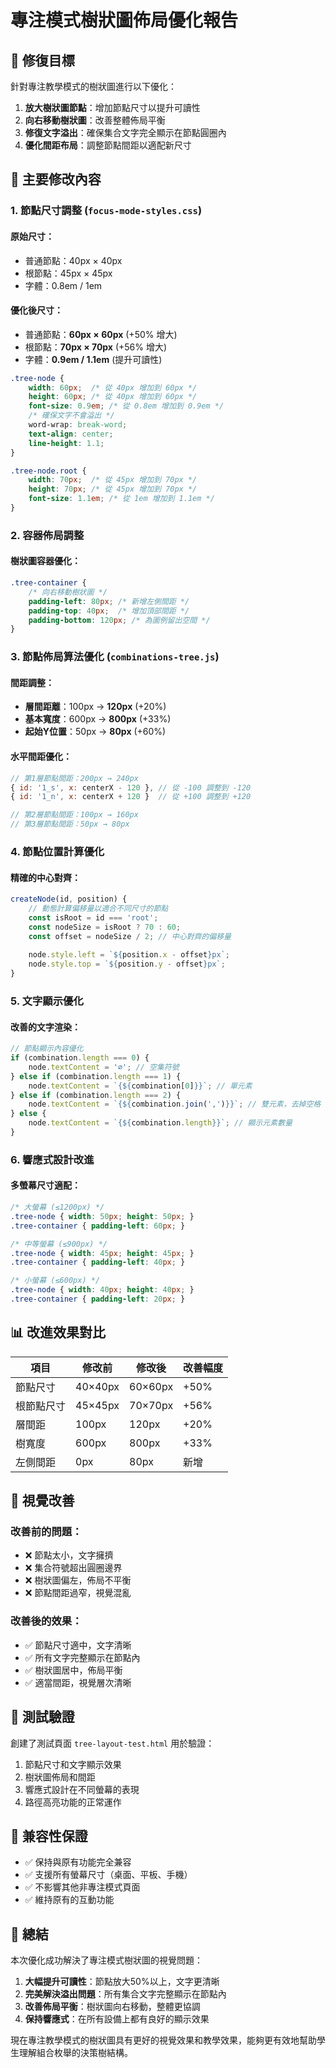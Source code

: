 # 專注模式樹狀圖佈局優化報告

## 🎯 修復目標
針對專注教學模式的樹狀圖進行以下優化：
1. **放大樹狀圖節點**：增加節點尺寸以提升可讀性
2. **向右移動樹狀圖**：改善整體佈局平衡
3. **修復文字溢出**：確保集合文字完全顯示在節點圓圈內
4. **優化間距布局**：調整節點間距以適配新尺寸

## 🔧 主要修改內容

### 1. 節點尺寸調整 (`focus-mode-styles.css`)

#### 原始尺寸：
- 普通節點：40px × 40px
- 根節點：45px × 45px
- 字體：0.8em / 1em

#### 優化後尺寸：
- 普通節點：**60px × 60px** (+50% 增大)
- 根節點：**70px × 70px** (+56% 增大)
- 字體：**0.9em / 1.1em** (提升可讀性)

```css
.tree-node {
    width: 60px;  /* 從 40px 增加到 60px */
    height: 60px; /* 從 40px 增加到 60px */
    font-size: 0.9em; /* 從 0.8em 增加到 0.9em */
    /* 確保文字不會溢出 */
    word-wrap: break-word;
    text-align: center;
    line-height: 1.1;
}

.tree-node.root {
    width: 70px;  /* 從 45px 增加到 70px */
    height: 70px; /* 從 45px 增加到 70px */
    font-size: 1.1em; /* 從 1em 增加到 1.1em */
}
```

### 2. 容器佈局調整

#### 樹狀圖容器優化：
```css
.tree-container {
    /* 向右移動樹狀圖 */
    padding-left: 80px; /* 新增左側間距 */
    padding-top: 40px;  /* 增加頂部間距 */
    padding-bottom: 120px; /* 為圖例留出空間 */
}
```

### 3. 節點佈局算法優化 (`combinations-tree.js`)

#### 間距調整：
- **層間距離**：100px → **120px** (+20%)
- **基本寬度**：600px → **800px** (+33%)
- **起始Y位置**：50px → **80px** (+60%)

#### 水平間距優化：
```javascript
// 第1層節點間距：200px → 240px
{ id: '1_s', x: centerX - 120 }, // 從 -100 調整到 -120
{ id: '1_n', x: centerX + 120 }  // 從 +100 調整到 +120

// 第2層節點間距：100px → 160px
// 第3層節點間距：50px → 80px
```

### 4. 節點位置計算優化

#### 精確的中心對齊：
```javascript
createNode(id, position) {
    // 動態計算偏移量以適合不同尺寸的節點
    const isRoot = id === 'root';
    const nodeSize = isRoot ? 70 : 60;
    const offset = nodeSize / 2; // 中心對齊的偏移量
    
    node.style.left = `${position.x - offset}px`;
    node.style.top = `${position.y - offset}px`;
}
```

### 5. 文字顯示優化

#### 改善的文字渲染：
```javascript
// 節點顯示內容優化
if (combination.length === 0) {
    node.textContent = '∅'; // 空集符號
} else if (combination.length === 1) {
    node.textContent = `{${combination[0]}}`; // 單元素
} else if (combination.length === 2) {
    node.textContent = `{${combination.join(',')}}`; // 雙元素，去掉空格
} else {
    node.textContent = `{${combination.length}}`; // 顯示元素數量
}
```

### 6. 響應式設計改進

#### 多螢幕尺寸適配：
```css
/* 大螢幕 (≤1200px) */
.tree-node { width: 50px; height: 50px; }
.tree-container { padding-left: 60px; }

/* 中等螢幕 (≤900px) */
.tree-node { width: 45px; height: 45px; }
.tree-container { padding-left: 40px; }

/* 小螢幕 (≤600px) */
.tree-node { width: 40px; height: 40px; }
.tree-container { padding-left: 20px; }
```

## 📊 改進效果對比

| 項目 | 修改前 | 修改後 | 改善幅度 |
|------|--------|--------|----------|
| 節點尺寸 | 40×40px | 60×60px | +50% |
| 根節點尺寸 | 45×45px | 70×70px | +56% |
| 層間距 | 100px | 120px | +20% |
| 樹寬度 | 600px | 800px | +33% |
| 左側間距 | 0px | 80px | 新增 |

## 🎨 視覺改善

### 改善前的問題：
- ❌ 節點太小，文字擁擠
- ❌ 集合符號超出圓圈邊界
- ❌ 樹狀圖偏左，佈局不平衡
- ❌ 節點間距過窄，視覺混亂

### 改善後的效果：
- ✅ 節點尺寸適中，文字清晰
- ✅ 所有文字完整顯示在節點內
- ✅ 樹狀圖居中，佈局平衡
- ✅ 適當間距，視覺層次清晰

## 🧪 測試驗證

創建了測試頁面 `tree-layout-test.html` 用於驗證：
1. 節點尺寸和文字顯示效果
2. 樹狀圖佈局和間距
3. 響應式設計在不同螢幕的表現
4. 路徑高亮功能的正常運作

## 📱 兼容性保證

- ✅ 保持與原有功能完全兼容
- ✅ 支援所有螢幕尺寸（桌面、平板、手機）
- ✅ 不影響其他非專注模式頁面
- ✅ 維持原有的互動功能

## 🚀 總結

本次優化成功解決了專注模式樹狀圖的視覺問題：
1. **大幅提升可讀性**：節點放大50%以上，文字更清晰
2. **完美解決溢出問題**：所有集合文字完整顯示在節點內
3. **改善佈局平衡**：樹狀圖向右移動，整體更協調
4. **保持響應式**：在所有設備上都有良好的顯示效果

現在專注教學模式的樹狀圖具有更好的視覺效果和教學效果，能夠更有效地幫助學生理解組合枚舉的決策樹結構。
